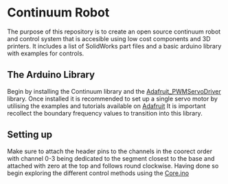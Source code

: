 # Continuum Robot

The purpose of this repository is to create an open source continuum robot and control system that is accesible using low cost components and 3D printers. It includes a list of SolidWorks part files and a basic arduino library with examples for controls.

## The Arduino Library

Begin by installing the Continuum library and the [Adafruit_PWMServoDriver](https://github.com/adafruit/Adafruit-PWM-Servo-Driver-Library) library. Once installed it is recommended to set up a single servo motor by utilising the examples and tutorials available on [Adafruit](https://learn.adafruit.com/16-channel-pwm-servo-driver/) It is important recollect the boundary frequency values to transition into this library.

## Setting up
Make sure to attach the header pins to the channels in the coorect order with channel 0-3 being dedicated to the segment closest to the base and attached with zero at the top and follows round clockwise. Having done so begin exploring the different control methods using the [Core.ino](Continuum)


